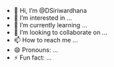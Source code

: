 - 👋 Hi, I’m @DSiriwardhana 
- 👀 I’m interested in ...
- 🌱 I’m currently learning ...
- 💞️ I’m looking to collaborate on ...
- 📫 How to reach me ...
- 😄 Pronouns: ...
- ⚡ Fun fact: ...

<!---
DenethSiri/DenethSiri is a ✨ special ✨ repository because its `README.md` (this file) appears on your GitHub profile.
You can click the Preview link to take a look at your changes.
--->

